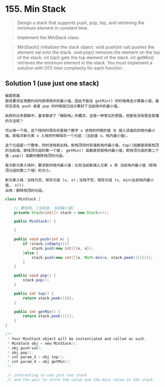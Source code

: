 # 155. Min Stack

>Design a stack that supports push, pop, top, and retrieving the minimum element in constant time.

>Implement the MinStack class:

>MinStack() initializes the stack object.
void push(int val) pushes the element val onto the stack.
void pop() removes the element on the top of the stack.
int top() gets the top element of the stack.
int getMin() retrieves the minimum element in the stack.
You must implement a solution with O(1) time complexity for each function.

## Solution 1 (use just one stack)
```
解题思路
题目要求在常数时间内获得栈中的最小值，因此不能在 getMin() 的时候再去计算最小值，最好应该在 push 或者 pop 的时候就已经计算好了当前栈中的最小值。

前排的众多题解中，基本都讲了「辅助栈」的概念，这是一种常见的思路，但是有没有更容易懂的方法呢？

可以用一个栈，这个栈同时保存的是每个数字 x 进栈的时候的值 与 插入该值后的栈内最小值。即每次新元素 x 入栈的时候保存一个元组：（当前值 x，栈内最小值）。

这个元组是一个整体，同时进栈和出栈。即栈顶同时有值和栈内最小值，top()函数是获取栈顶的当前值，即栈顶元组的第一个值； getMin() 函数是获取栈内最小值，即栈顶元组的第二个值；pop() 函数时删除栈顶的元组。

每次新元素入栈时，要求新的栈内最小值：比较当前新插入元素 x 和 当前栈内最小值（即栈顶元组的第二个值）的大小。

新元素入栈：当栈为空，保存元组 (x, x)；当栈不空，保存元组 (x, min(此前栈内最小值， x)))
出栈：删除栈顶的元组。
```

```java
class MinStack {

    // 数组栈, [当前值, 当前最小值]
    private Stack<int[]> stack = new Stack<>();

    public MinStack() {

    }

    public void push(int x) {
        if (stack.isEmpty()){
            stack.push(new int[]{x, x});
        }else {
            stack.push(new int[]{x, Math.min(x, stack.peek()[1])});
        }
    }

    public void pop() {
        stack.pop();
    }

    public int top() {
        return stack.peek()[0];
    }

    public int getMin() {
        return stack.peek()[1];
    }
}

/**
 * Your MinStack object will be instantiated and called as such:
 * MinStack obj = new MinStack();
 * obj.push(val);
 * obj.pop();
 * int param_3 = obj.top();
 * int param_4 = obj.getMin();
 */

 // interesting to use just one stack
 // and the pair to store the value and the mini value in the stack
 ```